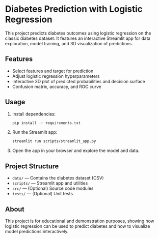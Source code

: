 # Diabetes Prediction with Logistic Regression

This project predicts diabetes outcomes using logistic regression on the classic diabetes dataset. It features an interactive Streamlit app for data exploration, model training, and 3D visualization of predictions.

## Features
- Select features and target for prediction
- Adjust logistic regression hyperparameters
- Interactive 3D plot of predicted probabilities and decision surface
- Confusion matrix, accuracy, and ROC curve

## Usage
1. Install dependencies:
   ```bash
   pip install -r requirements.txt
   ```
2. Run the Streamlit app:
   ```bash
   streamlit run scripts/streamlit_app.py
   ```
3. Open the app in your browser and explore the model and data.

## Project Structure
- `data/` — Contains the diabetes dataset (CSV)
- `scripts/` — Streamlit app and utilities
- `src/` — (Optional) Source code modules
- `tests/` — (Optional) Unit tests

## About
This project is for educational and demonstration purposes, showing how logistic regression can be used to predict diabetes and how to visualize model predictions interactively. 